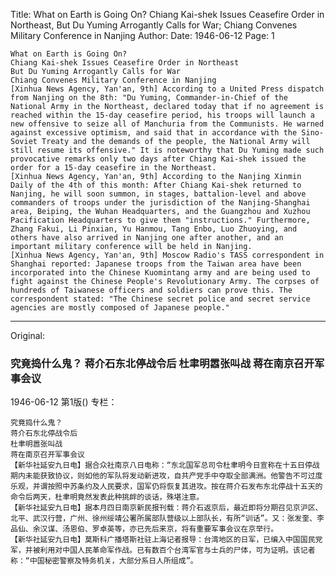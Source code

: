 Title: What on Earth is Going On? Chiang Kai-shek Issues Ceasefire Order in Northeast, But Du Yuming Arrogantly Calls for War; Chiang Convenes Military Conference in Nanjing
Author:
Date: 1946-06-12
Page: 1

    What on Earth is Going On?
    Chiang Kai-shek Issues Ceasefire Order in Northeast
    But Du Yuming Arrogantly Calls for War
    Chiang Convenes Military Conference in Nanjing
    [Xinhua News Agency, Yan'an, 9th] According to a United Press dispatch from Nanjing on the 8th: "Du Yuming, Commander-in-Chief of the National Army in the Northeast, declared today that if no agreement is reached within the 15-day ceasefire period, his troops will launch a new offensive to seize all of Manchuria from the Communists. He warned against excessive optimism, and said that in accordance with the Sino-Soviet Treaty and the demands of the people, the National Army will still resume its offensive." It is noteworthy that Du Yuming made such provocative remarks only two days after Chiang Kai-shek issued the order for a 15-day ceasefire in the Northeast.
    [Xinhua News Agency, Yan'an, 9th] According to the Nanjing Xinmin Daily of the 4th of this month: After Chiang Kai-shek returned to Nanjing, he will soon summon, in stages, battalion-level and above commanders of troops under the jurisdiction of the Nanjing-Shanghai area, Beiping, the Wuhan Headquarters, and the Guangzhou and Xuzhou Pacification Headquarters to give them "instructions." Furthermore, Zhang Fakui, Li Pinxian, Yu Hanmou, Tang Enbo, Luo Zhuoying, and others have also arrived in Nanjing one after another, and an important military conference will be held in Nanjing.
    [Xinhua News Agency, Yan'an, 9th] Moscow Radio's TASS correspondent in Shanghai reported: Japanese troops from the Taiwan area have been incorporated into the Chinese Kuomintang army and are being used to fight against the Chinese People's Revolutionary Army. The corpses of hundreds of Taiwanese officers and soldiers can prove this. The correspondent stated: "The Chinese secret police and secret service agencies are mostly composed of Japanese people."



<hr /> 

Original: 


### 究竟捣什么鬼？  蒋介石东北停战令后  杜聿明嚣张叫战  蒋在南京召开军事会议

1946-06-12
第1版()
专栏：

    究竟捣什么鬼？
    蒋介石东北停战令后
    杜聿明嚣张叫战
    蒋在南京召开军事会议
    【新华社延安九日电】据合众社南京八日电称：“东北国军总司令杜聿明今日宣称在十五日停战期内未能获致协议，则如他的军队将发动新进攻，自共产党手中夺取全部满洲。他警告不可过度乐观，并谓按照中苏条约及人民要求，国军仍将恢复其进攻。按在蒋介石发布东北停战十五天的命令后两天，杜聿明竟然发表此种挑衅的谈话，殊堪注意。
    【新华社延安九日电】据本月四日南京新民报刊载：蒋介石返京后，最近即将分期召见京沪区、北平、武汉行营，广州、徐州绥靖公署所属部队营级以上部队长，有所“训话”。又：张发奎、李品仙、余汉谋、汤恩伯、罗卓英等，亦已先后来京，将有重要军事会议在京举行。
    【新华社延安九日电】莫斯科广播塔斯社驻上海记者报导：台湾地区的日军，已编入中国国民党军，并被利用对中国人民革命军作战。已有数百个台湾军官与士兵的尸体，可为证明。该记者称：“中国秘密警察及特务机关，大部分系日人所组成”。
